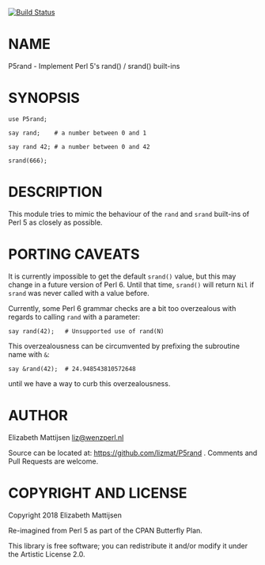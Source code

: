 [![Build Status](https://travis-ci.org/lizmat/P5rand.svg?branch=master)](https://travis-ci.org/lizmat/P5rand)

NAME
====

P5rand - Implement Perl 5's rand() / srand() built-ins

SYNOPSIS
========

    use P5rand;

    say rand;    # a number between 0 and 1

    say rand 42; # a number between 0 and 42

    srand(666);

DESCRIPTION
===========

This module tries to mimic the behaviour of the `rand` and `srand` built-ins of Perl 5 as closely as possible.

PORTING CAVEATS
===============

It is currently impossible to get the default `srand()` value, but this may change in a future version of Perl 6. Until that time, `srand()` will return `Nil` if `srand` was never called with a value before.

Currently, some Perl 6 grammar checks are a bit too overzealous with regards to calling `rand` with a parameter:

    say rand(42);   # Unsupported use of rand(N)

This overzealousness can be circumvented by prefixing the subroutine name with `&`:

    say &rand(42);  # 24.948543810572648

until we have a way to curb this overzealousness.

AUTHOR
======

Elizabeth Mattijsen <liz@wenzperl.nl>

Source can be located at: https://github.com/lizmat/P5rand . Comments and Pull Requests are welcome.

COPYRIGHT AND LICENSE
=====================

Copyright 2018 Elizabeth Mattijsen

Re-imagined from Perl 5 as part of the CPAN Butterfly Plan.

This library is free software; you can redistribute it and/or modify it under the Artistic License 2.0.

